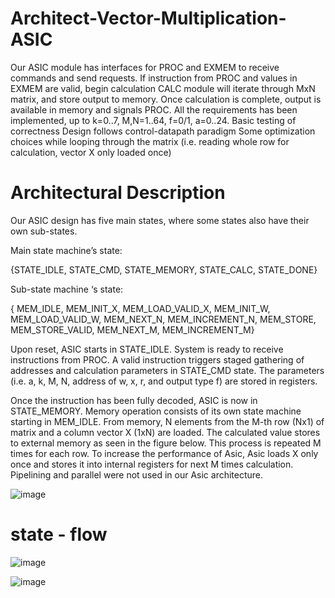 # Architect-Vector-Multiplication-ASIC

Our ASIC module has interfaces for PROC and EXMEM to receive commands and send requests. If instruction from PROC and values in EXMEM are valid, begin calculation CALC module will iterate through MxN matrix, and store output to memory. Once calculation is complete, output is available in memory and signals PROC. All the requirements has been implemented, up to k=0..7, M,N=1..64, f=0/1, a=0..24.
Basic testing of correctness Design follows control-datapath paradigm Some optimization choices while looping through the matrix (i.e. reading whole row for calculation, vector X only loaded once)


# Architectural Description

Our ASIC design has five main states, where some states also have their own sub-states. 

Main state machine’s state:

{STATE_IDLE, STATE_CMD, STATE_MEMORY, STATE_CALC, STATE_DONE}

Sub-state machine ‘s state:

{ MEM_IDLE, MEM_INIT_X,  MEM_LOAD_VALID_X, MEM_INIT_W, MEM_LOAD_VALID_W, MEM_NEXT_N, MEM_INCREMENT_N, MEM_STORE, MEM_STORE_VALID, MEM_NEXT_M, MEM_INCREMENT_M}

Upon reset, ASIC starts in STATE_IDLE. System is ready to receive instructions from PROC. A valid instruction triggers staged gathering of addresses and calculation parameters in STATE_CMD state. The parameters (i.e. a, k, M, N, address of w, x, r, and output type f) are stored in registers. 

Once the instruction has been fully decoded, ASIC is now in STATE_MEMORY. Memory operation consists of its own state machine starting in MEM_IDLE. From memory, N elements from the M-th row (Nx1) of matrix and a column vector X (1xN) are loaded. The calculated value stores to external memory as seen in the figure below. This process is repeated M times for each row. To increase the performance of Asic, Asic loads X only once and stores it into internal registers for next M times calculation. Pipelining and parallel were not used in our Asic architecture.


![image](https://github.com/lonhb0124/Architect-Vector-Multiplication-ASIC/assets/111609834/1d4123b5-f340-4a9b-9ee8-b0839f5c61a8)

# state - flow

![image](https://github.com/lonhb0124/Architect-Vector-Multiplication-ASIC/assets/111609834/2e8ec1fb-2a57-493a-aa04-c51c2b202374)

![image](https://github.com/lonhb0124/Architect-Vector-Multiplication-ASIC/assets/111609834/46686d59-256a-4a73-b912-a47ae49b3efb)


